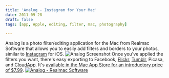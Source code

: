 ```yaml
---
title: 'Analog - Instagram for Your Mac'
date: 2011-09-28
draft: false
tags: [app, Apple, editing, filter, mac, photography]

---
```


Analog is a photo filter/editing application for the Mac from Realmac Software that allows you to easily add filters and borders to your photos, similar to [Instagram](https://chrisenns.com/2011/09/20/instagram-version-2-0/) for iOS. ![](https://chrisenns.com/wp-content/uploads/2011/09/Screen-Shot-2011-09-28-at-1.21.42-PM.png "Analog Screenshot") Once you've applied the filters you want, there's easy exporting to Facebook, [Flickr](http://www.flickr.com), [Tumblr](http://www.tumblr.com), Picasa, and [CloudApp](http://getcloudapp.com/). It's [available in the Mac App Store for an introductory price of $7.99](http://click.linksynergy.com/fs-bin/stat?id=6PFrOqNV4B8&offerid=146261&type=3&subid=0&tmpid=1826&RD_PARM1=http%253A%252F%252Fitunes.apple.com%252Fca%252Fapp%252Fanalog%252Fid418343177%253Fmt%253D12%2526uo%253D4%2526partnerId%253D30). [![Analog - Realmac Software](http://ax.phobos.apple.com.edgesuite.net/images/web/linkmaker/badge_macappstore-lrg.gif)](http://click.linksynergy.com/fs-bin/stat?id=6PFrOqNV4B8&offerid=146261&type=3&subid=0&tmpid=1826&RD_PARM1=http%253A%252F%252Fitunes.apple.com%252Fca%252Fapp%252Fanalog%252Fid418343177%253Fmt%253D12%2526uo%253D4%2526partnerId%253D30)